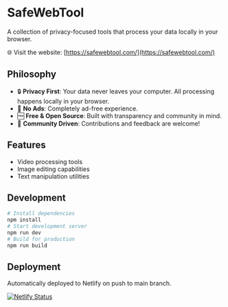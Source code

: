 # SafeWebTool

A collection of privacy-focused tools that process your data locally in your browser.

🌐 Visit the website: [https://safewebtool.com/](https://safewebtool.com/)

## Philosophy
- 🔒 **Privacy First**: Your data never leaves your computer. All processing happens locally in your browser.
- 🚫 **No Ads**: Completely ad-free experience.
- 🆓 **Free & Open Source**: Built with transparency and community in mind.
- 🤝 **Community Driven**: Contributions and feedback are welcome!

## Features
- Video processing tools
- Image editing capabilities
- Text manipulation utilities

## Development
```bash
# Install dependencies
npm install
# Start development server
npm run dev
# Build for production
npm run build
```

## Deployment
Automatically deployed to Netlify on push to main branch.

[![Netlify Status](https://api.netlify.com/api/v1/badges/1f7a6d52-4a4b-489c-9cd1-7131562cc8b1/deploy-status)](https://app.netlify.com/sites/safewebtool/deploys)
